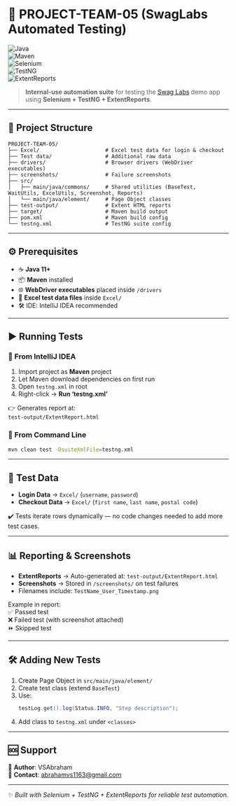 # 🚀 PROJECT-TEAM-05 (SwagLabs Automated Testing)

![Java](https://img.shields.io/badge/Java-11%2B-orange)  
![Maven](https://img.shields.io/badge/Maven-Build-blue)  
![Selenium](https://img.shields.io/badge/Selenium-Automation-green)  
![TestNG](https://img.shields.io/badge/TestNG-Framework-red)  
![ExtentReports](https://img.shields.io/badge/Reports-Extent-blueviolet)  

> **Internal-use automation suite** for testing the [Swag Labs](https://www.saucedemo.com) demo app using **Selenium + TestNG + ExtentReports**.

---

## 📂 Project Structure

```
PROJECT-TEAM-05/
├── Excel/                     # Excel test data for login & checkout
├── Test data/                 # Additional raw data
├── drivers/                   # Browser drivers (WebDriver executables)
├── screenshots/               # Failure screenshots
├── src/
│   ├── main/java/commons/     # Shared utilities (BaseTest, WaitUtils, ExcelUtils, Screenshot, Reports)
│   └── main/java/element/     # Page Object classes
├── test-output/               # Extent HTML reports
├── target/                    # Maven build output
├── pom.xml                    # Maven build config
└── testng.xml                 # TestNG suite config
```

---

## ⚙️ Prerequisites

- ☕ **Java 11+**  
- 📦 **Maven** installed  
- 🌐 **WebDriver executables** placed inside `/drivers`  
- 📑 **Excel test data files** inside `Excel/`  
- 🛠 IDE: IntelliJ IDEA recommended  

---

## ▶️ Running Tests

### 🔹 From IntelliJ IDEA
1. Import project as **Maven** project  
2. Let Maven download dependencies on first run  
3. Open `testng.xml` in root  
4. Right-click → **Run ‘testng.xml’**  

👉 Generates report at:  
`test-output/ExtentReport.html`

### 🔹 From Command Line
```bash
mvn clean test -DsuiteXmlFile=testng.xml
```

---

## 🧪 Test Data

- **Login Data** → `Excel/` (`username`, `password`)  
- **Checkout Data** → `Excel/` (`first name`, `last name`, `postal code`)  

✔️ Tests iterate rows dynamically — no code changes needed to add more test cases.  

---

## 📊 Reporting & Screenshots

- **ExtentReports** → Auto-generated at: `test-output/ExtentReport.html`  
- **Screenshots** → Stored in `/screenshots/` on test failures  
- Filenames include: `TestName_User_Timestamp.png`  

Example in report:  
✅ Passed test  
❌ Failed test (with screenshot attached)  
⏩ Skipped test  

---

## 🛠 Adding New Tests

1. Create Page Object in `src/main/java/element/`  
2. Create test class (extend `BaseTest`)  
3. Use:
   ```java
   testLog.get().log(Status.INFO, "Step description");
   ```
4. Add class to `testng.xml` under `<classes>`  

---

## 🆘 Support

👤 **Author**: VSAbraham  
💬 **Contact**: abrahamvs1163@gmail.com 

---

✨ _Built with Selenium + TestNG + ExtentReports for reliable test automation._  
